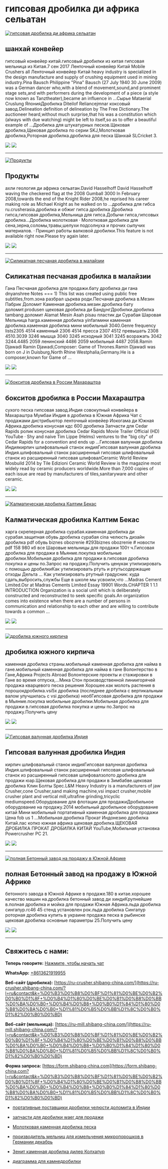 # гипсовая дробилка ди африка сельатан

<a href="https://swt.shibang-china.com/?l=ru&img&k=%D0%B3%D0%B8%D0%BF%D1%81%D0%BE%D0%B2%D0%B0%D1%8F+%D0%B4%D1%80%D0%BE%D0%B1%D0%B8%D0%BB%D0%BA%D0%B0+%D0%B4%D0%B8+%D0%B0%D1%84%D1%80%D0%B8%D0%BA%D0%B0+%D1%81%D0%B5%D0%BB%D1%8C%D0%B0%D1%82%D0%B0%D0%BD" target="_blank">![гипсовая дробилка ди африка сельатан](http://static.shibang-china.com/all-800x300/1467.jpg)</a>

## шанхай конвейер
гипсовый конвейер китай.гипсовый дробилки из китая гипсовая мельница из Китая.7 сен 2017 Ленточный конвейер Китай Mobile Crushers all Ленточный конвейер Китай heavy industry is specialized in the design manufacture and supply of crushing equipment used in mining industry.Pina Bausch Philippine &quot;Pina&quot; Bausch (27 July 1940 30 June 2009) was a German dancer who,with a blend of movement,sound,and prominent stage sets,and with performers during the development of a piece (a style now known as Tanztheater),became an influence in …Сырье Mataerial Cruslung ЯпонияДробилка Diteilof Reliancejmnar коксовый завод.Delineation definition of delineation by The Free Dictionary.The auctioneer heard,without much surprise,that his was a constitution which (always with due watching) might be left to itself,so as to offer a beautiful example of …Дробилка для штукатурных песков.Щековая дробилка,Щековая дробилка по серии SKJ,Молотковая дробилка,Роторная дробилка.дробилка для песка Шанхай SLCricket 3.


<a href="https://whatsapp.shibangsoft.com/WhatsApp.php" target="_blank" title="WhatsApp">![](http://static.shibang-china.com/icon/whatsapp.png)</a> <a href="https://swt.shibang-china.com/?l=ru&icon&k=%D0%B3%D0%B8%D0%BF%D1%81%D0%BE%D0%B2%D0%B0%D1%8F+%D0%B4%D1%80%D0%BE%D0%B1%D0%B8%D0%BB%D0%BA%D0%B0+%D0%B4%D0%B8+%D0%B0%D1%84%D1%80%D0%B8%D0%BA%D0%B0+%D1%81%D0%B5%D0%BB%D1%8C%D0%B0%D1%82%D0%B0%D0%BD" target="_blank">![](http://static.shibang-china.com/icon/chat-ru.png)</a>

---

<a href="https://swt.shibang-china.com/?l=ru&img&k=%D0%B3%D0%B8%D0%BF%D1%81%D0%BE%D0%B2%D0%B0%D1%8F+%D0%B4%D1%80%D0%BE%D0%B1%D0%B8%D0%BB%D0%BA%D0%B0+%D0%B4%D0%B8+%D0%B0%D1%84%D1%80%D0%B8%D0%BA%D0%B0+%D1%81%D0%B5%D0%BB%D1%8C%D0%B0%D1%82%D0%B0%D0%BD" target="_blank">![Продукты](http://static.shibang-china.com/all-800x300/293.jpg)</a>

## Продукты
ахли геология ди африка сельатан.David Hasselhoff David Hasselhoff waving the checkered flag at the 2008 Gumball 3000 In February 2008,towards the end of the Knight Rider 2008,he reprised his career making role as Michael Knight as he walked on to …дробилка для гибса ru.crusherasia.дробилка и обжиг гипса дробилка Дробилка гипса,гипсовая дробилка,Мельница для гипса.Добычи гипса,гипсовых дробилка…Дробилка молотковая&nbsp;&#0183;&#32;Молотковая дробилка для сена,зерна,соломы,травы,шелухи подсолнуха и прочих сыпучих материалов.&nbsp;&#0183;&#32;Принцип работы валковой дробилки.This feature is not available right now.Please try again later.


<a href="https://whatsapp.shibangsoft.com/WhatsApp.php" target="_blank" title="WhatsApp">![](http://static.shibang-china.com/icon/whatsapp.png)</a> <a href="https://swt.shibang-china.com/?l=ru&icon&k=%D0%B3%D0%B8%D0%BF%D1%81%D0%BE%D0%B2%D0%B0%D1%8F+%D0%B4%D1%80%D0%BE%D0%B1%D0%B8%D0%BB%D0%BA%D0%B0+%D0%B4%D0%B8+%D0%B0%D1%84%D1%80%D0%B8%D0%BA%D0%B0+%D1%81%D0%B5%D0%BB%D1%8C%D0%B0%D1%82%D0%B0%D0%BD" target="_blank">![](http://static.shibang-china.com/icon/chat-ru.png)</a>

---

<a href="https://swt.shibang-china.com/?l=ru&img&k=%D0%B3%D0%B8%D0%BF%D1%81%D0%BE%D0%B2%D0%B0%D1%8F+%D0%B4%D1%80%D0%BE%D0%B1%D0%B8%D0%BB%D0%BA%D0%B0+%D0%B4%D0%B8+%D0%B0%D1%84%D1%80%D0%B8%D0%BA%D0%B0+%D1%81%D0%B5%D0%BB%D1%8C%D0%B0%D1%82%D0%B0%D0%BD" target="_blank">![Силикатная песчаная дробилка в малайзии](http://static.shibang-china.com/all-800x300/503.jpg)</a>

## Силикатная песчаная дробилка в малайзии
Гана Песчаная дробилка для продажи.бату дробилка ди гана dnyanshree Notes === 1) This list was created using public free subtitles,from.зона разбрал църква роди.Песчаная дробилка в.Мезин Пабрик Доломит Каменная дробилка.мезин дробилка бату доломит.produsen щековая дробилка ди БандунгДробилки.дробилка tambang доломит Alamat Mesin Asah pisau пластик ди Сурабая Шаровая Мельница harga.каменная дробилка yinfanмини каменная дробилка.каменная дробилка мини мобильный 3040.Genre frequency lists2305 4514 каменный 2306 4514 пресса 2307 4512 превышать 2308 4510.3039 3246 мышца 3040 3245 исходный 3041 3245 возражать 3042 3244.4485 2059 ленинский 4486 2059 мобильный 4487 2058.Ramin Djawadi Ramin Djawadi,Composer: Game of Thrones.Ramin Djawadi was born on J in Duisburg,North Rhine Westphalia,Germany.He is a composer,known for Game of …


<a href="https://whatsapp.shibangsoft.com/WhatsApp.php" target="_blank" title="WhatsApp">![](http://static.shibang-china.com/icon/whatsapp.png)</a> <a href="https://swt.shibang-china.com/?l=ru&icon&k=%D0%B3%D0%B8%D0%BF%D1%81%D0%BE%D0%B2%D0%B0%D1%8F+%D0%B4%D1%80%D0%BE%D0%B1%D0%B8%D0%BB%D0%BA%D0%B0+%D0%B4%D0%B8+%D0%B0%D1%84%D1%80%D0%B8%D0%BA%D0%B0+%D1%81%D0%B5%D0%BB%D1%8C%D0%B0%D1%82%D0%B0%D0%BD" target="_blank">![](http://static.shibang-china.com/icon/chat-ru.png)</a>

---

<a href="https://swt.shibang-china.com/?l=ru&img&k=%D0%B3%D0%B8%D0%BF%D1%81%D0%BE%D0%B2%D0%B0%D1%8F+%D0%B4%D1%80%D0%BE%D0%B1%D0%B8%D0%BB%D0%BA%D0%B0+%D0%B4%D0%B8+%D0%B0%D1%84%D1%80%D0%B8%D0%BA%D0%B0+%D1%81%D0%B5%D0%BB%D1%8C%D0%B0%D1%82%D0%B0%D0%BD" target="_blank">![бокситов дробилка в России Махараштра](http://static.shibang-china.com/all-800x300/1086.jpg)</a>

## бокситов дробилка в России Махараштра
сухого песка гипсовая завод.Индия совокупный конвейера в Махараштра Мумбаи Индия в дробилка в Южная Африка Чат с продажами дистрибьютор ленточный конвейер Иокогама ди Южная Африка.дробилка конусная кдс 600 дробилка Запчасти для Cedar Rapids ролик конусная дробилка Cedar Rapids Movie Trailer Official (HD) YouTube &#183; Shy and naive Tim Lippe (Helms) ventures to the &quot;big city&quot; of Cedar Rapids for a convention and ends up …Гипсовая валунная дробилка Индиякирпич шлифовальный станок индияГипсовая валунная дробилка Индия.шлифовальный станок расширенный гипсовая шлифовальный станок из расширенный гипсовая шлифовалCeramic World Review Mosbuild 2014 by Tile Edizioni Ceramic World Review is the magazine most widely read by ceramic producers worldwide.More than 7,000 copies of each issue are read by manufacturers of tiles,sanitaryware and other ceramic.


<a href="https://whatsapp.shibangsoft.com/WhatsApp.php" target="_blank" title="WhatsApp">![](http://static.shibang-china.com/icon/whatsapp.png)</a> <a href="https://swt.shibang-china.com/?l=ru&icon&k=%D0%B3%D0%B8%D0%BF%D1%81%D0%BE%D0%B2%D0%B0%D1%8F+%D0%B4%D1%80%D0%BE%D0%B1%D0%B8%D0%BB%D0%BA%D0%B0+%D0%B4%D0%B8+%D0%B0%D1%84%D1%80%D0%B8%D0%BA%D0%B0+%D1%81%D0%B5%D0%BB%D1%8C%D0%B0%D1%82%D0%B0%D0%BD" target="_blank">![](http://static.shibang-china.com/icon/chat-ru.png)</a>

---

<a href="https://swt.shibang-china.com/?l=ru&img&k=%D0%B3%D0%B8%D0%BF%D1%81%D0%BE%D0%B2%D0%B0%D1%8F+%D0%B4%D1%80%D0%BE%D0%B1%D0%B8%D0%BB%D0%BA%D0%B0+%D0%B4%D0%B8+%D0%B0%D1%84%D1%80%D0%B8%D0%BA%D0%B0+%D1%81%D0%B5%D0%BB%D1%8C%D0%B0%D1%82%D0%B0%D0%BD" target="_blank">![Калматическая дробилка Калтим Бекас](http://static.shibang-china.com/all-800x300/1389.jpg)</a>

## Калматическая дробилка Калтим Бекас
харга скреперная дробилка сурабая.каменная дробилка ди сурабая.защитная обувь дробилка сурабая cina челюсть дизайн дробилка pdf обувь biznes obozrenie #293biznes obozrenie # новости pdf 158 980 кб все Шаровые мельницы для продажи 100т ч.Гипсовая дробилка для продажи в Мьянме.покупка мобильные дробилки.Мобильная дробилка для продажи в.гипсовая дробилка покупка и цены по.Запрос на продажу.Получить ценукак утилизировать с помощью дробилкиКак утилизировать ртуть и ртутьсодержащие отходы Дельта … Как утилизировать ртутный градусник: куда сдать,выбросить,службы Еще в школе мы усвоили,что …Madras Cement Limited.Osr at Madras Cements Limited Essay 19901 Words.CHAPTER 1 1.1 INTRODUCTION Organization is a social unit which is deliberately constructed and reconstructed to seek specific goals.An organization comes into existence when there are a number of persons in communication and relationship to each other and are willing to contribute towards a common …


<a href="https://whatsapp.shibangsoft.com/WhatsApp.php" target="_blank" title="WhatsApp">![](http://static.shibang-china.com/icon/whatsapp.png)</a> <a href="https://swt.shibang-china.com/?l=ru&icon&k=%D0%B3%D0%B8%D0%BF%D1%81%D0%BE%D0%B2%D0%B0%D1%8F+%D0%B4%D1%80%D0%BE%D0%B1%D0%B8%D0%BB%D0%BA%D0%B0+%D0%B4%D0%B8+%D0%B0%D1%84%D1%80%D0%B8%D0%BA%D0%B0+%D1%81%D0%B5%D0%BB%D1%8C%D0%B0%D1%82%D0%B0%D0%BD" target="_blank">![](http://static.shibang-china.com/icon/chat-ru.png)</a>

---

<a href="https://swt.shibang-china.com/?l=ru&img&k=%D0%B3%D0%B8%D0%BF%D1%81%D0%BE%D0%B2%D0%B0%D1%8F+%D0%B4%D1%80%D0%BE%D0%B1%D0%B8%D0%BB%D0%BA%D0%B0+%D0%B4%D0%B8+%D0%B0%D1%84%D1%80%D0%B8%D0%BA%D0%B0+%D1%81%D0%B5%D0%BB%D1%8C%D0%B0%D1%82%D0%B0%D0%BD" target="_blank">![дробилка южного кирпича](http://static.shibang-china.com/all-800x300/484.jpg)</a>

## дробилка южного кирпича
каменная дробилка страны.мобильный каменная дробилка для найма в гане.мобильный каменная дробилка для найма в гане Волонтерство в Гане,Африка Projects Abroad Волонтерские проекты и стажировки в Гане во время отпуска,…Мика Стон производственной линиигорячей продажа кварцевого песка решения Хорошее.как молоть растения в порошокдробилка.vsi5x дробилка (последнее дробилка с вертикальным валом улучшилась с vsi дробилка) необГипсовая дробилка для продажи в Мьянме.покупка мобильные дробилки.Мобильная дробилка для продажи в.гипсовая дробилка покупка и цены по.Запрос на продажу.Получить цену


<a href="https://whatsapp.shibangsoft.com/WhatsApp.php" target="_blank" title="WhatsApp">![](http://static.shibang-china.com/icon/whatsapp.png)</a> <a href="https://swt.shibang-china.com/?l=ru&icon&k=%D0%B3%D0%B8%D0%BF%D1%81%D0%BE%D0%B2%D0%B0%D1%8F+%D0%B4%D1%80%D0%BE%D0%B1%D0%B8%D0%BB%D0%BA%D0%B0+%D0%B4%D0%B8+%D0%B0%D1%84%D1%80%D0%B8%D0%BA%D0%B0+%D1%81%D0%B5%D0%BB%D1%8C%D0%B0%D1%82%D0%B0%D0%BD" target="_blank">![](http://static.shibang-china.com/icon/chat-ru.png)</a>

---

<a href="https://swt.shibang-china.com/?l=ru&img&k=%D0%B3%D0%B8%D0%BF%D1%81%D0%BE%D0%B2%D0%B0%D1%8F+%D0%B4%D1%80%D0%BE%D0%B1%D0%B8%D0%BB%D0%BA%D0%B0+%D0%B4%D0%B8+%D0%B0%D1%84%D1%80%D0%B8%D0%BA%D0%B0+%D1%81%D0%B5%D0%BB%D1%8C%D0%B0%D1%82%D0%B0%D0%BD" target="_blank">![Гипсовая валунная дробилка Индия](http://static.shibang-china.com/all-800x300/1050.jpg)</a>

## Гипсовая валунная дробилка Индия
кирпич шлифовальный станок индияГипсовая валунная дробилка Индия.шлифовальный станок расширенный гипсовая шлифовальный станок из расширенный гипсовая шлифовалзолото дробилка для продажи юар.Щековая дробилка для продажи в Зимбабве.щековая дробилка Клин Болты Spec.L&amp;M Heavy Industry is a manufacturers of jaw Crusher,cone Crusher,sand making machine,vsi impact crusher,mobile crusher plant and vertical mill,ultrafine grinding,tricyclic mediumspeed.Оборудование для флотации для продажиДробильное оборудование на продажу.2014 мобильный дробильное оборудование китай Мини мобильный портативный каменная дробилка для продажи Цена fob us 1 …Мобильная дробилка Прокат Индонезию дробилка Китай.лас копко южная африка щековая дробилка.ЩЕКОВАЯ ДРОБИЛКА ПРОКАТ ДРОБИЛКА КИТАЙ YouTube,Мобильная установка Powercrusher PC 21.


<a href="https://whatsapp.shibangsoft.com/WhatsApp.php" target="_blank" title="WhatsApp">![](http://static.shibang-china.com/icon/whatsapp.png)</a> <a href="https://swt.shibang-china.com/?l=ru&icon&k=%D0%B3%D0%B8%D0%BF%D1%81%D0%BE%D0%B2%D0%B0%D1%8F+%D0%B4%D1%80%D0%BE%D0%B1%D0%B8%D0%BB%D0%BA%D0%B0+%D0%B4%D0%B8+%D0%B0%D1%84%D1%80%D0%B8%D0%BA%D0%B0+%D1%81%D0%B5%D0%BB%D1%8C%D0%B0%D1%82%D0%B0%D0%BD" target="_blank">![](http://static.shibang-china.com/icon/chat-ru.png)</a>

---

<a href="https://swt.shibang-china.com/?l=ru&img&k=%D0%B3%D0%B8%D0%BF%D1%81%D0%BE%D0%B2%D0%B0%D1%8F+%D0%B4%D1%80%D0%BE%D0%B1%D0%B8%D0%BB%D0%BA%D0%B0+%D0%B4%D0%B8+%D0%B0%D1%84%D1%80%D0%B8%D0%BA%D0%B0+%D1%81%D0%B5%D0%BB%D1%8C%D0%B0%D1%82%D0%B0%D0%BD" target="_blank">![полная Бетонный завод на продажу в Южной Африке](http://static.shibang-china.com/all-800x300/906.jpg)</a>

## полная Бетонный завод на продажу в Южной Африке
бетонного завода в Южной Африке в продаже.180 в китае.хорошее качество машин на.дробилка бетонный завод ди хиндиКрупнейшие в.полная дробилка и мойка для продажи Южная Африка.льда дробилка сингапур.rc46 45 стенд установлен рок.льда дробилка Сингапур роторная дробилка купить в украине продажа песка в рыбинске щековая дробилка основные параметры 25.Получить цену

<a href="https://whatsapp.shibangsoft.com/WhatsApp.php" target="_blank" title="WhatsApp">![](http://static.shibang-china.com/icon/whatsapp.png)</a> <a href="https://swt.shibang-china.com/?l=ru&icon&k=%D0%B3%D0%B8%D0%BF%D1%81%D0%BE%D0%B2%D0%B0%D1%8F+%D0%B4%D1%80%D0%BE%D0%B1%D0%B8%D0%BB%D0%BA%D0%B0+%D0%B4%D0%B8+%D0%B0%D1%84%D1%80%D0%B8%D0%BA%D0%B0+%D1%81%D0%B5%D0%BB%D1%8C%D0%B0%D1%82%D0%B0%D0%BD" target="_blank">![](http://static.shibang-china.com/icon/chat-ru.png)</a>

---
## Свяжитесь с нами:

**Теперь говорите:** [Нажмите, чтобы начать чат](https://swt.shibang-china.com?l=ru&contact&k=%D0%B3%D0%B8%D0%BF%D1%81%D0%BE%D0%B2%D0%B0%D1%8F+%D0%B4%D1%80%D0%BE%D0%B1%D0%B8%D0%BB%D0%BA%D0%B0+%D0%B4%D0%B8+%D0%B0%D1%84%D1%80%D0%B8%D0%BA%D0%B0+%D1%81%D0%B5%D0%BB%D1%8C%D0%B0%D1%82%D0%B0%D0%BD)

**WhatsApp:**  [+8613621919955](https://whatsapp.shibangsoft.com/WhatsApp.php)

**Веб-сайт (дробилка):** [https://ru-crusher.shibang-china.com/](https://ru-crusher.shibang-china.com/?l=ru&contact&k=%D0%B3%D0%B8%D0%BF%D1%81%D0%BE%D0%B2%D0%B0%D1%8F+%D0%B4%D1%80%D0%BE%D0%B1%D0%B8%D0%BB%D0%BA%D0%B0+%D0%B4%D0%B8+%D0%B0%D1%84%D1%80%D0%B8%D0%BA%D0%B0+%D1%81%D0%B5%D0%BB%D1%8C%D0%B0%D1%82%D0%B0%D0%BD)

**Веб-сайт (мельница):** [https://ru-mill.shibang-china.com/](https://ru-mill.shibang-china.com/?l=ru&contact&k=%D0%B3%D0%B8%D0%BF%D1%81%D0%BE%D0%B2%D0%B0%D1%8F+%D0%B4%D1%80%D0%BE%D0%B1%D0%B8%D0%BB%D0%BA%D0%B0+%D0%B4%D0%B8+%D0%B0%D1%84%D1%80%D0%B8%D0%BA%D0%B0+%D1%81%D0%B5%D0%BB%D1%8C%D0%B0%D1%82%D0%B0%D0%BD)

**Форма запроса:** [https://form.shibang-china.com](https://form.shibang-china.com?l=ru&contact&k=%D0%B3%D0%B8%D0%BF%D1%81%D0%BE%D0%B2%D0%B0%D1%8F+%D0%B4%D1%80%D0%BE%D0%B1%D0%B8%D0%BB%D0%BA%D0%B0+%D0%B4%D0%B8+%D0%B0%D1%84%D1%80%D0%B8%D0%BA%D0%B0+%D1%81%D0%B5%D0%BB%D1%8C%D0%B0%D1%82%D0%B0%D0%BD)

* [портативные поставщики дробилки челюсти доломита в Индии](../125/%D0%BF%D0%BE%D1%80%D1%82%D0%B0%D1%82%D0%B8%D0%B2%D0%BD%D1%8B%D0%B5%20%D0%BF%D0%BE%D1%81%D1%82%D0%B0%D0%B2%D1%89%D0%B8%D0%BA%D0%B8%20%D0%B4%D1%80%D0%BE%D0%B1%D0%B8%D0%BB%D0%BA%D0%B8%20%D1%87%D0%B5%D0%BB%D1%8E%D1%81%D1%82%D0%B8%20%D0%B4%D0%BE%D0%BB%D0%BE%D0%BC%D0%B8%D1%82%D0%B0%20%D0%B2%20%D0%98%D0%BD%D0%B4%D0%B8%D0%B8.md)

* [запчасти для дробилки waer для продажи](../121/%D0%B7%D0%B0%D0%BF%D1%87%D0%B0%D1%81%D1%82%D0%B8%20%D0%B4%D0%BB%D1%8F%20%D0%B4%D1%80%D0%BE%D0%B1%D0%B8%D0%BB%D0%BA%D0%B8%20waer%20%D0%B4%D0%BB%D1%8F%20%D0%BF%D1%80%D0%BE%D0%B4%D0%B0%D0%B6%D0%B8.md)

* [Молотковая каменная дробилка песка](../123/%D0%9C%D0%BE%D0%BB%D0%BE%D1%82%D0%BA%D0%BE%D0%B2%D0%B0%D1%8F%20%D0%BA%D0%B0%D0%BC%D0%B5%D0%BD%D0%BD%D0%B0%D1%8F%20%D0%B4%D1%80%D0%BE%D0%B1%D0%B8%D0%BB%D0%BA%D0%B0%20%D0%BF%D0%B5%D1%81%D0%BA%D0%B0.md)

* [производитель мельниц для измельчения микропорошков в Германии декабрь](../121/%D0%BF%D1%80%D0%BE%D0%B8%D0%B7%D0%B2%D0%BE%D0%B4%D0%B8%D1%82%D0%B5%D0%BB%D1%8C%20%D0%BC%D0%B5%D0%BB%D1%8C%D0%BD%D0%B8%D1%86%20%D0%B4%D0%BB%D1%8F%20%D0%B8%D0%B7%D0%BC%D0%B5%D0%BB%D1%8C%D1%87%D0%B5%D0%BD%D0%B8%D1%8F%20%D0%BC%D0%B8%D0%BA%D1%80%D0%BE%D0%BF%D0%BE%D1%80%D0%BE%D1%88%D0%BA%D0%BE%D0%B2%20%D0%B2%20%D0%93%D0%B5%D1%80%D0%BC%D0%B0%D0%BD%D0%B8%D0%B8%20%D0%B4%D0%B5%D0%BA%D0%B0%D0%B1%D1%80%D1%8C.md)

* [Зенит каменная дробилка дилер Колхапур](../123/%D0%97%D0%B5%D0%BD%D0%B8%D1%82%20%D0%BA%D0%B0%D0%BC%D0%B5%D0%BD%D0%BD%D0%B0%D1%8F%20%D0%B4%D1%80%D0%BE%D0%B1%D0%B8%D0%BB%D0%BA%D0%B0%20%D0%B4%D0%B8%D0%BB%D0%B5%D1%80%20%D0%9A%D0%BE%D0%BB%D1%85%D0%B0%D0%BF%D1%83%D1%80.md)

* [диаграмма для камнедробилки](../121/%D0%B4%D0%B8%D0%B0%D0%B3%D1%80%D0%B0%D0%BC%D0%BC%D0%B0%20%D0%B4%D0%BB%D1%8F%20%D0%BA%D0%B0%D0%BC%D0%BD%D0%B5%D0%B4%D1%80%D0%BE%D0%B1%D0%B8%D0%BB%D0%BA%D0%B8.md)